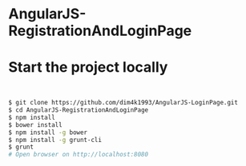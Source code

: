 AngularJS-RegistrationAndLoginPage
===================

# Start the project locally

```bash


$ git clone https://github.com/dim4k1993/AngularJS-LoginPage.git
$ cd AngularJS-RegistrationAndLoginPage
$ npm install 
$ bower install
$ npm install -g bower
$ npm install -g grunt-cli
$ grunt
# Open browser on http://localhost:8080
```


